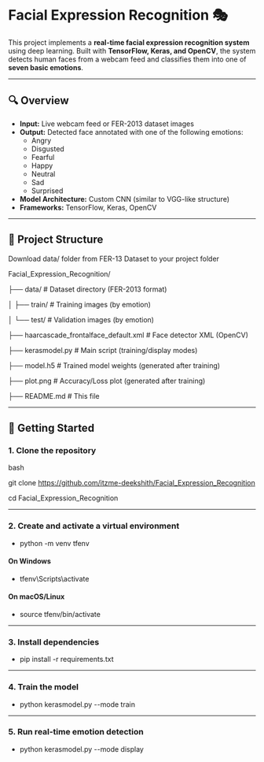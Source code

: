 # Facial Expression Recognition 🎭

This project implements a **real-time facial expression recognition system** using deep learning. Built with **TensorFlow, Keras, and OpenCV**, the system detects human faces from a webcam feed and classifies them into one of **seven basic emotions**.

---

## 🔍 Overview

- **Input:** Live webcam feed or FER-2013 dataset images  
- **Output:** Detected face annotated with one of the following emotions:
  - Angry
  - Disgusted
  - Fearful
  - Happy
  - Neutral
  - Sad
  - Surprised
- **Model Architecture:** Custom CNN (similar to VGG-like structure)  
- **Frameworks:** TensorFlow, Keras, OpenCV

---

## 📁 Project Structure
Download data/ folder from FER-13 Dataset to your project folder

Facial_Expression_Recognition/

├── data/ # Dataset directory (FER-2013 format)

  │ ├── train/ # Training images (by emotion)

  │ └── test/ # Validation images (by emotion)

├── haarcascade_frontalface_default.xml # Face detector XML (OpenCV)

├── kerasmodel.py # Main script (training/display modes)

├── model.h5 # Trained model weights (generated after training)

├── plot.png # Accuracy/Loss plot (generated after training)

├── README.md # This file



---

## 🚀 Getting Started

### 1. Clone the repository
bash

git clone https://github.com/itzme-deekshith/Facial_Expression_Recognition

cd Facial_Expression_Recognition

---
### 2. Create and activate a virtual environment
- python -m venv tfenv
#### On Windows
- tfenv\Scripts\activate
#### On macOS/Linux
- source tfenv/bin/activate
---
### 3. Install dependencies
- pip install -r requirements.txt
---
### 4. Train the model
- python kerasmodel.py --mode train

---
### 5. Run real-time emotion detection
- python kerasmodel.py --mode display

